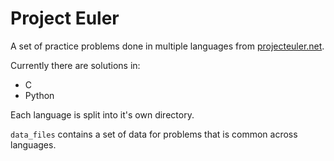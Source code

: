Project Euler
=============

A set of practice problems done in multiple languages from 
[projecteuler.net](https://projecteuler.net).

Currently there are solutions in:
- C
- Python

Each language is split into it's own directory.

`data_files` contains a set of data for problems that is common across 
languages.
